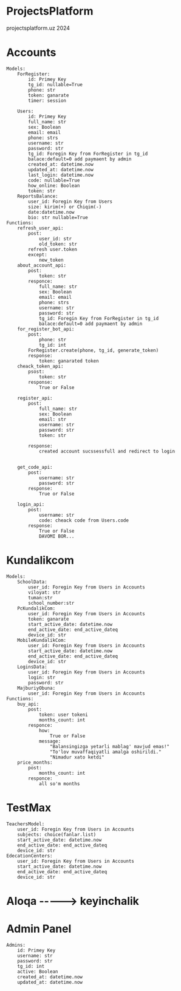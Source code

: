 # ProjectsPlatform
projectsplatform.uz 2024



# Accounts
    Models:
        ForRegister:
            id: Primey Key
            tg_id: nullable=True
            phone: str
            token: ganarate
            timer: session
        
        Users:
            id: Primey Key
            full_name: str
            sex: Boolean
            email: email
            phone: strs
            username: str
            password: str
            tg_id: Foregin Key from ForRegister in tg_id
            balace:default=0 add paymaent by admin 
            created_at: datetime.now
            updated_at: datetime.now
            last_login: datetime.now
            code: nullable=True
            how_online: Boolean
            token: str
        ReportsBalance:
            user_id: Foregin Key from Users
            size: kirim(+) or Chiqim(-)
            date:datetime.now
            bio: str nullable=True
    Functions:
        refresh_user_api:
            post:
                user_id: str
                old_token: str
            refresh user.token
            except:
                new_token
        about_account_api:
            post:
                token: str
            responce:
                full_name: str
                sex: Boolean
                email: email
                phone: strs
                username: str
                password: str
                tg_id: Foregin Key from ForRegister in tg_id
                balace:default=0 add paymaent by admin
        for_register_bot_api:
            post:
                phone: str
                tg_id: int
            ForRegister.create(phone, tg_id, generate_token)
            response:
                token: ganarated token
        cheack_token_api:
            psost:
                token: str
            response:
                True or False

        register_api:
            post:
                full_name: str
                sex: Boolean
                email: str
                username: str
                password: str
                token: str

            response:
                created account sucssessfull and redirect to login


        get_code_api:
            post:
                username: str
                password: str
            response:
                True or False

        login_api:
            post:
                username: str
                code: cheack code from Users.code
            response:
                True or False
                DAVOMI BOR...
                
                




# Kundalikcom
    Models:
        SchoolData:
            user_id: Foregin Key from Users in Accounts
            viloyat: str
            tuman:str
            school_number:str
        PcKundalikCom:
            user_id: Foregin Key from Users in Accounts
            token: ganarate
            start_active_date: datetime.now
            end_active_date: end_active_dateq
            device_id: str
        MobileKundalikCom:
            user_id: Foregin Key from Users in Accounts
            start_active_date: datetime.now
            end_active_date: end_active_dateq
            device_id: str
        LoginsData:
            user_id: Foregin Key from Users in Accounts
            login: str
            password: str
        MajburiyObuna:
            user_id: Foregin Key from Users in Accounts
    Functions:
        buy_api:
            post:
                token: user tokeni
                months_count: int
            responce:
                how:
                    True or False
                message:
                    "Balansingizga yetarli mablag' mavjud emas!"
                    "To'lov muvaffaqiyatli amalga oshirildi."
                    "Nimadur xato ketdi"
        price_months:
            post:
                months_count: int
            responce:
                all so'm months

        


    






# TestMax
    TeachersModel:
        user_id: Foregin Key from Users in Accounts
        subjects: choice(fanlar.list)
        start_active_date: datetime.now
        end_active_date: end_active_dateq
        device_id: str
    EdecationCenters:
        user_id: Foregin Key from Users in Accounts
        start_active_date: datetime.now
        end_active_date: end_active_dateq
        device_id: str

# Aloqa -----> keyinchalik


# Admin Panel
    Admins:
        id: Primey Key
        username: str
        password: str 
        tg_id: int
        active: Boolean
        created_at: datetime.now
        updated_at: datetime.now




